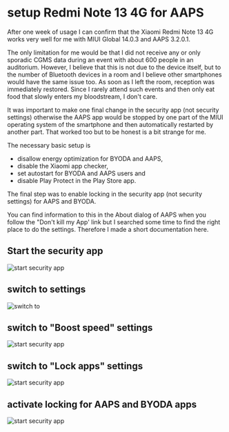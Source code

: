# setup Redmi Note 13 4G for AAPS

After one week of usage I can confirm that the Xiaomi Redmi Note 13 4G works very well for me with MIUI Global 14.0.3 and AAPS 3.2.0.1.

The only limitation for me would be that I did not receive any or only sporadic     CGMS data during an event with about 600 people in an auditorium. However, I believe that this is not due to the device itself, but to the number of Bluetooth devices in a room and I believe other smartphones would have the same issue too. As soon as I left the room, reception was immediately restored. Since I rarely attend such events and then only eat food that slowly enters my bloodstream, I don't care.

It was important to make one final change in the security app (not security settings)  otherwise the AAPS app would be stopped by one part of the MIUI operating system of the smartphone and then automatically restarted by another part. That worked too but to be honest is a bit strange for me.

The necessary basic setup is

- disallow energy optimization for BYODA and AAPS,
- disable the Xiaomi app checker,
- set autostart for BYODA and AAPS users and
- disable Play Protect in the Play Store app.

The final step was to enable locking in the security app (not security settings) for AAPS and BYODA.

You can find information to this in the About dialog of AAPS when you follow the "Don't kill my App' link but I searched some time to find the right place to do the settings. Therefore I made a short documentation here.

## Start the security app

![start security app](./images/Screenshot_2024-02-05-09-33-08-587_com.miui.home.jpg-500x.jpg)

## switch to settings

![switch to ](./images/Screenshot_2024-02-05-09-18-52-800_com.miui.securitycenter.jpg-500x.jpg)

## switch to "Boost speed" settings

![start security app](./images/Screenshot_2024-02-05-09-19-32-467_com.miui.securitycenter.jpg-500x.jpg)

## switch to "Lock apps" settings

![start security app](./images/Screenshot_2024-02-05-09-19-57-174_com.miui.securitycenter.jpg-500x.jpg)

## activate locking for AAPS and BYODA apps

![start security app](./images/Screenshot_2024-02-05-09-20-18-324_com.miui.securitycenter.jpg-500x.jpg)

